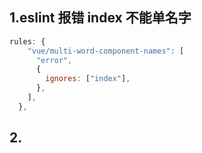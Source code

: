 ## 1.eslint 报错 index 不能单名字
```js
rules: {
    "vue/multi-word-component-names": [
      "error",
      {
        ignores: ["index"],
      },
    ],
  },
```

## 2.
